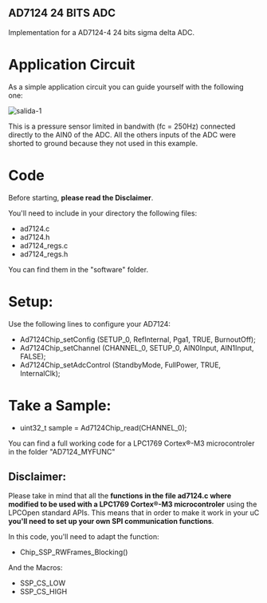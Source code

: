 ## AD7124 24 BITS ADC

Implementation for a AD7124-4 24 bits sigma delta ADC. 

# Application Circuit
As a simple application circuit you can guide yourself with the following one:

![salida-1](https://user-images.githubusercontent.com/41343686/141705731-2ef978b6-8f3b-4fa6-95b0-706349e23625.jpg)

This is a pressure sensor limited in bandwith (fc = 250Hz) connected directly to the AIN0 of the ADC. All the others inputs of the ADC were shorted to ground because they not used in this example. 

# Code

Before starting, **please read the Disclaimer**.

You'll need to include in your directory the following files:
- ad7124.c
- ad7124.h
- ad7124_regs.c
- ad7124_regs.h

You can find them in the "software" folder.

# Setup:

Use the following lines to configure your AD7124:

- Ad7124Chip_setConfig     (SETUP_0, RefInternal, Pga1, TRUE, BurnoutOff);
- Ad7124Chip_setChannel    (CHANNEL_0, SETUP_0, AIN0Input, AIN1Input, FALSE);
- Ad7124Chip_setAdcControl (StandbyMode, FullPower, TRUE, InternalClk);


# Take a Sample:

- uint32_t sample = Ad7124Chip_read(CHANNEL_0);

You can find a full working code for a LPC1769 Cortex®-M3 microcontroler in the folder "AD7124_MYFUNC"

## Disclaimer:

Please take in mind that all the **functions in the file ad7124.c where modified to be used with a LPC1769 Cortex®-M3 microcontroler** using the LPCOpen standard APIs.
This means that in order to make it work in your uC **you'll need to set up your own SPI communication functions**.

In this code, you'll need to adapt the function:
  - Chip_SSP_RWFrames_Blocking() 

And the Macros:
  - SSP_CS_LOW
  - SSP_CS_HIGH
